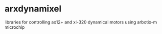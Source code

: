 # arxdynamixel
libraries for controlling ax12+ and xl-320 dynamical motors using arbotix-m microchip
